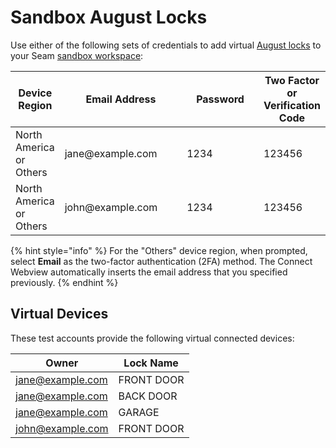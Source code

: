 # Sandbox August Locks

Use either of the following sets of credentials to add virtual [August locks](../august-locks.md) to your Seam [sandbox workspace](../../core-concepts/workspaces/#sandbox-workspaces):

<table><thead><tr><th>Device Region</th><th width="224">Email Address</th><th width="150">Password</th><th>Two Factor or Verification Code</th></tr></thead><tbody><tr><td>North America or Others</td><td>jane@example.com</td><td>1234</td><td>123456</td></tr><tr><td>North America or Others</td><td>john@example.com</td><td>1234</td><td>123456</td></tr></tbody></table>

{% hint style="info" %}
For the "Others" device region, when prompted, select **Email** as the two-factor authentication (2FA) method. The Connect Webview automatically inserts the email address that you specified previously.
{% endhint %}

## Virtual Devices

These test accounts provide the following virtual connected devices:

| Owner            | Lock Name  |
| ---------------- | ---------- |
| jane@example.com | FRONT DOOR |
| jane@example.com | BACK DOOR  |
| jane@example.com | GARAGE     |
| john@example.com | FRONT DOOR |
